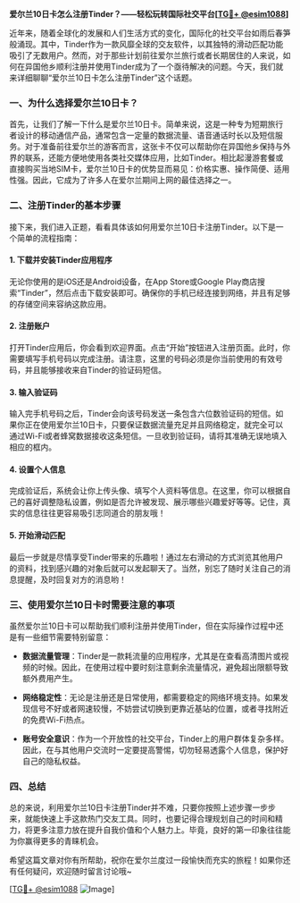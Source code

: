 **爱尔兰10日卡怎么注册Tinder？——轻松玩转国际社交平台[[TG💪+ @esim1088](https://t.me/s/esim1088)]**

近年来，随着全球化的发展和人们生活方式的变化，国际化的社交平台如雨后春笋般涌现。其中，Tinder作为一款风靡全球的交友软件，以其独特的滑动匹配功能吸引了无数用户。然而，对于那些计划前往爱尔兰旅行或者长期居住的人来说，如何在异国他乡顺利注册并使用Tinder成为了一个亟待解决的问题。今天，我们就来详细聊聊“爱尔兰10日卡怎么注册Tinder”这个话题。

### 一、为什么选择爱尔兰10日卡？

首先，让我们了解一下什么是爱尔兰10日卡。简单来说，这是一种专为短期旅行者设计的移动通信产品，通常包含一定量的数据流量、语音通话时长以及短信服务。对于准备前往爱尔兰的游客而言，这张卡不仅可以帮助你在异国他乡保持与外界的联系，还能方便地使用各类社交媒体应用，比如Tinder。相比起漫游套餐或直接购买当地SIM卡，爱尔兰10日卡的优势显而易见：价格实惠、操作简便、适用性强。因此，它成为了许多人在爱尔兰期间上网的最佳选择之一。

### 二、注册Tinder的基本步骤

接下来，我们进入正题，看看具体该如何用爱尔兰10日卡注册Tinder。以下是一个简单的流程指南：

#### 1. 下载并安装Tinder应用程序
无论你使用的是iOS还是Android设备，在App Store或Google Play商店搜索“Tinder”，然后点击下载安装即可。确保你的手机已经连接到网络，并且有足够的存储空间来容纳这款应用。

#### 2. 注册账户
打开Tinder应用后，你会看到欢迎界面。点击“开始”按钮进入注册页面。此时，你需要填写手机号码以完成注册。请注意，这里的号码必须是你当前使用的有效号码，并且能够接收来自Tinder的验证码短信。

#### 3. 输入验证码
输入完手机号码之后，Tinder会向该号码发送一条包含六位数验证码的短信。如果你正在使用爱尔兰10日卡，只要保证数据流量充足并且网络稳定，就完全可以通过Wi-Fi或者蜂窝数据接收这条短信。一旦收到验证码，请将其准确无误地填入相应的框内。

#### 4. 设置个人信息
完成验证后，系统会让你上传头像、填写个人资料等信息。在这里，你可以根据自己的喜好调整隐私设置，例如是否允许被发现、展示哪些兴趣爱好等等。记住，真实的信息往往更容易吸引志同道合的朋友哦！

#### 5. 开始滑动匹配
最后一步就是尽情享受Tinder带来的乐趣啦！通过左右滑动的方式浏览其他用户的资料，找到感兴趣的对象后就可以发起聊天了。当然，别忘了随时关注自己的消息提醒，及时回复对方的消息哟！

### 三、使用爱尔兰10日卡时需要注意的事项

虽然爱尔兰10日卡可以帮助我们顺利注册并使用Tinder，但在实际操作过程中还是有一些细节需要特别留意：

- **数据流量管理**：Tinder是一款耗流量的应用程序，尤其是在查看高清图片或视频的时候。因此，在使用过程中要时刻注意剩余流量情况，避免超出限额导致额外费用产生。
  
- **网络稳定性**：无论是注册还是日常使用，都需要稳定的网络环境支持。如果发现信号不好或者网速较慢，不妨尝试切换到更靠近基站的位置，或者寻找附近的免费Wi-Fi热点。
  
- **账号安全意识**：作为一个开放性的社交平台，Tinder上的用户群体复杂多样。因此，在与其他用户交流时一定要提高警惕，切勿轻易透露个人信息，保护好自己的隐私权益。

### 四、总结

总的来说，利用爱尔兰10日卡注册Tinder并不难，只要你按照上述步骤一步步来，就能快速上手这款热门交友工具。同时，也要记得合理规划自己的时间和精力，将更多注意力放在提升自我价值和个人魅力上。毕竟，良好的第一印象往往能为你赢得更多的青睐机会。

希望这篇文章对你有所帮助，祝你在爱尔兰度过一段愉快而充实的旅程！如果你还有任何疑问，欢迎随时留言讨论哦~

[[TG💪+ @esim1088](https://t.me/s/esim1088) ![Image](https://i.postimg.cc/4NQfJmqS/Snipaste-2025-05-13-00-14-12.png)]